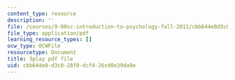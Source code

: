 ```yaml
---
content_type: resource
description: ''
file: /courses/9-00sc-introduction-to-psychology-fall-2011/cbb644e0d3c028f0dcf426cd0e39da9e_bihrpOS0qtY.pdf
file_type: application/pdf
learning_resource_types: []
ocw_type: OCWFile
resourcetype: Document
title: 3play pdf file
uid: cbb644e0-d3c0-28f0-dcf4-26cd0e39da9e
---
```

